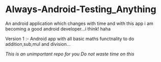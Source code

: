# Always-Android-Testing_Anything
An android application which changes with time and with this app i am becoming a good android developer...i think! haha


Version 1 :- Android app with all basic maths functnality to do addition,sub,mul and division...

*This is an unimportant repo for you*
  *Do not waste time on this*

